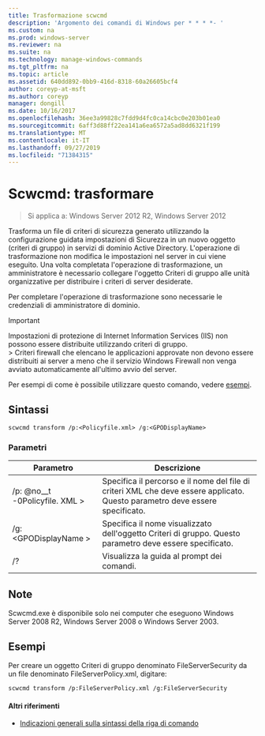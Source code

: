 ```yaml
---
title: Trasformazione scwcmd
description: 'Argomento dei comandi di Windows per * * * *- '
ms.custom: na
ms.prod: windows-server
ms.reviewer: na
ms.suite: na
ms.technology: manage-windows-commands
ms.tgt_pltfrm: na
ms.topic: article
ms.assetid: 640dd892-0bb9-416d-8318-60a26605bcf4
author: coreyp-at-msft
ms.author: coreyp
manager: dongill
ms.date: 10/16/2017
ms.openlocfilehash: 36ee3a99828c7fdd9d4fc0ca14cbc0e203b01ea0
ms.sourcegitcommit: 6aff3d88ff22ea141a6ea6572a5ad8dd6321f199
ms.translationtype: MT
ms.contentlocale: it-IT
ms.lasthandoff: 09/27/2019
ms.locfileid: "71384315"
---
```

# <a name="scwcmd-transform"></a>Scwcmd: trasformare

> Si applica a: Windows Server 2012 R2, Windows Server 2012

Trasforma un file di criteri di sicurezza generato utilizzando la configurazione guidata impostazioni di Sicurezza in un nuovo oggetto (criteri di gruppo) in servizi di dominio Active Directory. L'operazione di trasformazione non modifica le impostazioni nel server in cui viene eseguito. Una volta completata l'operazione di trasformazione, un amministratore è necessario collegare l'oggetto Criteri di gruppo alle unità organizzative per distribuire i criteri di server desiderate.

Per completare l'operazione di trasformazione sono necessarie le credenziali di amministratore di dominio.

> [!IMPORTANT]
> Impostazioni di protezione di Internet Information Services (IIS) non possono essere distribuite utilizzando criteri di gruppo.</br>> Criteri firewall che elencano le applicazioni approvate non devono essere distribuiti ai server a meno che il servizio Windows Firewall non venga avviato automaticamente all'ultimo avvio del server.

Per esempi di come è possibile utilizzare questo comando, vedere [esempi](#BKMK_Examples).

## <a name="syntax"></a>Sintassi

```
scwcmd transform /p:<Policyfile.xml> /g:<GPODisplayName>
```

### <a name="parameters"></a>Parametri

|Parametro|Descrizione|
|---------|-----------|
|/p: @no__t -0Policyfile. XML >|Specifica il percorso e il nome del file di criteri XML che deve essere applicato. Questo parametro deve essere specificato.|
|/g: \<GPODisplayName >|Specifica il nome visualizzato dell'oggetto Criteri di gruppo. Questo parametro deve essere specificato.|
|/?|Visualizza la guida al prompt dei comandi.|

## <a name="remarks"></a>Note

Scwcmd.exe è disponibile solo nei computer che eseguono Windows Server 2008 R2, Windows Server 2008 o Windows Server 2003.

## <a name="BKMK_Examples"></a>Esempi

Per creare un oggetto Criteri di gruppo denominato FileServerSecurity da un file denominato FileServerPolicy.xml, digitare:
```
scwcmd transform /p:FileServerPolicy.xml /g:FileServerSecurity
```

#### <a name="additional-references"></a>Altri riferimenti

-   [Indicazioni generali sulla sintassi della riga di comando](command-line-syntax-key.md)